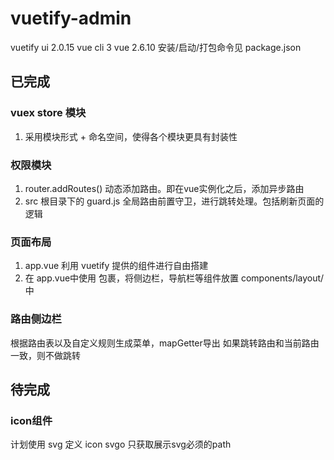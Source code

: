 # vuetify-admin
vuetify ui 2.0.15
vue cli 3
vue 2.6.10
安装/启动/打包命令见 package.json

## 已完成

### vuex store 模块
1. 采用模块形式 + 命名空间，使得各个模块更具有封装性

### 权限模块
1. router.addRoutes() 动态添加路由。即在vue实例化之后，添加异步路由
2. src 根目录下的 guard.js 全局路由前置守卫，进行跳转处理。包括刷新页面的逻辑

### 页面布局
1. app.vue 利用 vuetify 提供的组件进行自由搭建
2. 在 app.vue中使用 <v-app></v-app>包裹，将侧边栏，导航栏等组件放置 components/layout/ 中

### 路由侧边栏
根据路由表以及自定义规则生成菜单，mapGetter导出
如果跳转路由和当前路由一致，则不做跳转

## 待完成

### icon组件
计划使用 svg 定义 icon
svgo 只获取展示svg必须的path
